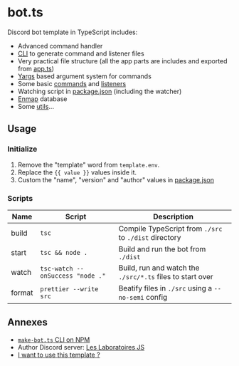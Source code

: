# bot.ts

Discord bot template in TypeScript includes:

- Advanced command handler
- [CLI](https://www.npmjs.com/package/make-bot.ts) to generate command and listener files
- Very practical file structure (all the app parts are includes and exported from [app.ts](./src/app.ts))
- [Yargs](http://yargs.js.org/) based argument system for commands
- Some basic [commands](./src/commands) and [listeners](./src/listeners)
- Watching script in [package.json](./package.json) (including the watcher)
- [Enmap](https://enmap.evie.dev/) database
- Some [utils](./src/app/utils.ts)...

## Usage

### Initialize

1. Remove the "template" word from `template.env`.
2. Replace the `{{ value }}` values inside it.
3. Custom the "name", "version" and "author" values in [package.json](./package.json)

### Scripts

| Name   | Script                           | Description                                               |
| ------ | -------------------------------- | --------------------------------------------------------- |
| build  | `tsc`                            | Compile TypeScript from `./src` to `./dist` directory     |
| start  | `tsc && node .`                  | Build and run the bot from `./dist`                       |
| watch  | `tsc-watch --onSuccess "node ."` | Build, run and watch the `./src/*.ts` files to start over |
| format | `prettier --write src`           | Beatify files in `./src` using a `--no-semi` config       |

## Annexes

- [`make-bot.ts` CLI on NPM](https://www.npmjs.com/package/make-bot.ts)
- Author Discord server: [Les Laboratoires JS](https://discord.gg/3vC2XWK)
- [I want to use this template ?](https://github.com/CamilleAbella/bot.ts/generate)
